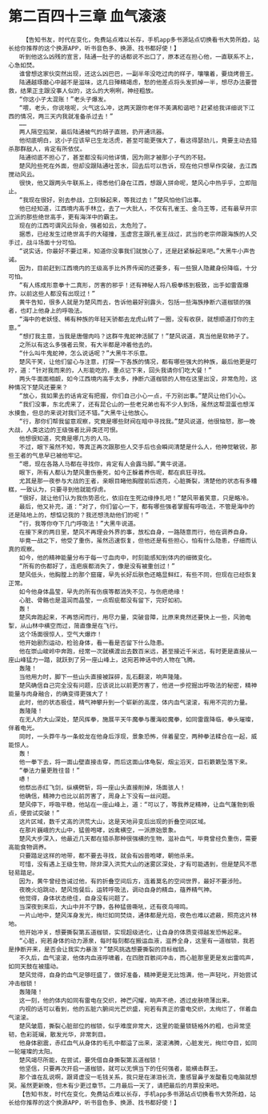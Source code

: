# 第二百四十三章 血气滚滚
        【告知书友，时代在变化，免费站点难以长存，手机app多书源站点切换看书大势所趋，站长给你推荐的这个换源APP，听书音色多、换源、找书都好使！】
       听到他这么凶残的宣言，陆通一肚子的话都说不出口了，原本还在担心他，一直联系不上，心急如焚。
       谁曾想这家伙突然出现，还这么凶巴巴，一副半年没吃过肉的样子，嚷嚷着，要烧烤兽王。
       陆通越琢磨心中越不是滋味，这几日殚精竭虑，愁的他差点将头发抓掉一半，想尽办法要营救，结果正主跟没事人似的，这么的大咧咧，神经粗放。
       “你这小子太混账！”老头子爆发。
       “喂，老头，你说啥呢，火气这么冲，这两天跟你老伴不美满和谐吧？赶紧给我详细说下江西的情况，两三天内我就准备杀过去！”
       ……
       两人隔空掐架，最后陆通被气的胡子直翘，扔开通讯器。
       他彻底明白，这小子应该早已生龙活虎，甚至可能更强大了，看这得瑟劲儿，竟要主动去猎杀那群敌人，肯定有所依仗。
       陆通彻底不担心了，甚至都没有问他详情，因为刚才被那小子气的不轻。
       楚风险些死在外面，但却没跟陆通吐苦水，回去后可以告诉，现在他只想早作突破，去江西搅动风云。
       很快，他又跟两头牛联系上，得悉他们身在江西，想跟人拼命呢，楚风心中热乎乎，立即阻止。
       “我现在很好，别去参战，立刻躲起来，等我过去！”楚风怕他们出事。
       他已经知道，江西境内高手林立，去了一大批人，不仅有孔雀王、金乌王等，还有最早开宗立派的那些绝世高手，更有海洋中的霸主。
       现在的江西可谓风云际会，强者如云，太危险了。
       据悉，已经发生过绝世高手的大碰撞，玉虚宫主跟孔雀王战过，武当的老宗师跟海族的人交手过，战斗场面十分可怕。
       “说实话，你最好不要过来，知道你没事我们就放心了，还是赶紧躲起来吧。”大黑牛小声告诫。
       因为，目前赶到江西境内的王级高手比外界传闻的还要多，有一些狠人隐藏身份降临，十分可怕。
       “有人练成形意拳十二真形，厉害的邪乎！还有神秘人将八极拳练到极致，出手如雷霆爆炸。以前这些人都没有出现过！”
       黄牛告知，很多人就是为楚风而去，告诉他最好别露头，包括一些海族挣断六道枷锁的强者，也盯上他身上的呼吸法。
       “海中的老妖怪、稀有种族的年轻天骄都去龙虎山转了一圈，没有收获，就想顺道打你的主意。”
       “想打我主意，当我是唐僧肉吗？这群牛鬼蛇神活腻了！”楚风说道，真当他是软柿子了。
       之所以有这么多强者云聚，有大半都是冲着他去的。
       “什么叫牛鬼蛇神，怎么说话呢？”大黑牛不乐意。
       楚风干笑，让他们留心与注意，打探一下各族的情况，都有哪些强大的种族，最后他更是叮咛，道：“针对我而来的，人形能吃的，重点记下来，回头我请你们吃大餐！”
       两头牛面面相觑，如今江西境内高手太多，挣断六道枷锁的人物在这里出没，非常危险，这种情况下楚风还要来？
       “放心，我如果去的话肯定有把握，你们自己小心一点，千万别出事。”楚风让他们小心。
       “我们没事，东北虎来了，还有昆仑山的一些老兄弟也有不少人到场，虽然这帮混蛋也想浑水摸鱼，但总的来说对我们还不错。”大黑牛让他放心。
       “行，那你们帮我留意观察，究竟是哪些财阀在暗中寻找我。”楚风说道，他很恼怒，那一晚大战，人类这边的王级强者比异类还可恨。
       他想很知道，究竟是哪几方的人马。
       不过，眼下虽然不知，等真正再次跟那些人交手后也会瞬间清楚是什么人，他神觉敏锐，那些王者的气息早已被他牢记。
       “嗯，现在各路人马都在寻找你，肯定有人会露马脚。”黄牛说道。
       眼下，所有人都认为楚风重伤垂死，如今正躲着养伤呢，都在疯狂寻找。
       尤其是那一夜参与大战的王者，亲眼目睹他胸膛前后透亮，心脏撕裂，清楚他的状态有多糟糕，一致认为，只要寻到他就能俘虏。
       “很好，就让他们认为我伤势恶化，依旧在生死边缘挣扎吧！”楚风带着笑意，只是略冷。
       最后，他又补充，道：“对了，你们留心一下，都有哪些强者掌握有呼吸法，不管是海中的还是陆地上的，想惦记我的？我还想洗劫他们的呢！”
       “行，我等你夺下几门呼吸法！”大黑牛说道。
       在接下来的两日里，楚风不再理会外界的事，放松自身，一路随意而行，他在调养自身。
       毕竟一战之下，他受了重伤，虽然迅速恢复，但他还是有些担心，怕有什么隐患，仔细而认真的观察。
       如今，他的精神能量分布于每一寸血肉中，时刻能感知到体内的细微变化。
       “所有的伤都好了，连疤痕都消失了，像是没有被重创过！”
       楚风低头，他胸膛上的那个窟窿，早先长好后肤色还略显鲜红，有些不同，但现在已经恢复正常。
       如今他身体晶莹，早先的所有伤痕等都消失不见，与伤疤绝缘！
       心脏、骨骼也是温润而晶莹，一点瑕疵都没有留下，完好如初。
       轰！
       楚风奔跑起来，不再悠闲而行，用尽力量，突破音障，比原来竟然还要快上一些，风驰电掣，从山林中横空而过，简直像是在飞行。
       这个场面很惊人，空气大爆炸！
       他开始剧烈运动，检验身体，看一看是否留下什么隐患。
       他在崇山峻岭中奔跑，经常一次就横渡出去数百米远，甚至接近千米远，有时更是直接从一座山峰猛力一踏，就跃到了另一座山峰上，这宛若神话中的人物在飞腾。
       轰隆！
       当他用力时，脚下一些山头直接被踩碎，乱石翻滚，响声隆隆。
       楚风确信自己完全没有问题，应该说比以前更厉害了，他进一步挖掘出呼吸法的秘密，精神能量与肉身融合，的确变得更强大了！
       此时，他的状态极佳，精气神攀升到一个崭新的高度，体内血气滚滚，有用不完的力量。
       轰隆隆！
       在无人的大山深处，楚风挥拳，施展平天牛魔拳与覆海蛟魔拳，如同雷霆降临，拳头璀璨，伴着电光。
       同时，一头莽牛与一条蛟龙在他身后浮现，景象恐怖，伴着星空，两种拳法糅合在一起，威能惊人。
       轰！
       他一拳下去，将一面山壁直接击穿，而后这面山体龟裂，烟尘滔天，巨石簌簌坠落下来。
       “拳法力量更胜往昔！”
       哧！
       他祭出赤红飞剑，纵横劈斩，将一座山头直接削掉，场面骇人！
       他确信，精神力也比以前厉害了，周身上下没有一丝问题。
       楚风停下，呼吸平稳，他站在一座山峰上，道：“可以了，等我养足精神，让血气蓬勃到极点，便尝试突破！”
       这片区域，数千丈高的洪荒大山，这是天地异变后出现的折叠空间区域。
       在那片巍峨的大山中，猛兽咆哮，凶禽横空，一派原始景象。
       楚风大步深入，他最近几天都在猎杀那种很强横的生物，滋补血气，毕竟曾经负重伤，需要高能食物调养。
       只要踏足这样的地带，都不要去寻找，就会有凶兽咆哮，朝他杀来。
       可惜，没有遇上王级生物，除非深入洪荒大山的迷雾区深处，才有可能遇到，但是楚风不愿轻易踏足。
       因为，黄牛曾经告诫过他，有的折叠空间后方，连着莫名的空间世界，最好不要涉险。
       夜晚火焰跳动，楚风饱餐后，运转呼吸法，调动自身的精血，蕴养精气神。
       他觉得，身体状态绝佳，自身没有问题了。
       当深夜到来后，大山中并不宁静，各种猛兽嘶吼，还有夜鸟啼鸣。
       一片山地中，楚风浑身发光，绚烂如同焚烧，通体都是光焰，夜色也难以遮蔽，照亮这片林地。
       他开始冲关，想要撕裂第五道枷锁，实现超级进化，让自身的体质变得越发恐怖起来。
       “心脏，宛若身体的动力源泉，每时每刻都在搬运血液，滋养全身，这里有一道枷锁，我若是挣断开来，是否会让我实力暴涨？”楚风挑选想要撕裂的目标枷锁。
       不久后，血气滚滚，他体内血液呼啸着，在四肢百骸间冲击，而心脏那里更是发出雷鸣声，如同天鼓在被擂动。
       楚风觉得，自身的血气足够旺盛了，做好准备，精神更是无比饱满，他一声轻叱，开始尝试冲击枷锁！
       轰隆隆！
       这一刻，他的体内如同有雷电在交织，神芒闪耀，响声不绝，透过皮肤喷薄出来。
       内视的话可以看到，他的五脏六腑间光芒炽盛，宛若有真正的雷电交织，太绚烂了，伴着血气滚滚。
       楚风皱眉，撕裂心脏部位的枷锁，似乎难度非常大，这里的能量锁链格外的粗，也异常坚韧，色彩斑斓，散发光华，非常刺目。
       他身体剧震，赤红血气从身体的毛孔中都溢了出来，滚滚沸腾，心脏发光，绚烂夺目，如同一轮璀璨的太阳。
       楚风竭尽所能，在尝试，要凭借自身撕裂第五道枷锁！
       他坚信，只要再次开启一道枷锁，就可以无惧当下的任何强者，能横击群王。
       那个谁在乱说啊，跟肾虚没一毛钱关系，我只是在涕泪长流，重感冒鼻子发酸看见电脑就想哭。虽然更新晚，但木有少更过章节。二月最后一天了，请把最后的月票投来吧。
       【告知书友，时代在变化，免费站点难以长存，手机app多书源站点切换看书大势所趋，站长给你推荐的这个换源APP，听书音色多、换源、找书都好使！】